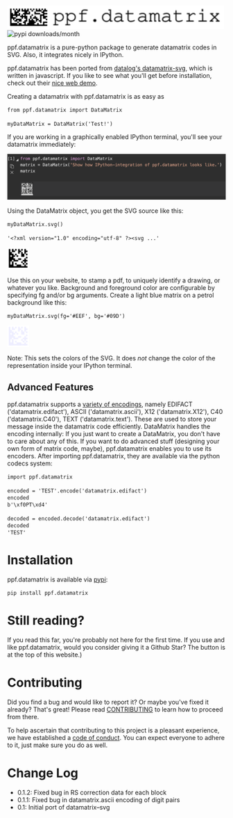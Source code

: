 <img alt="ppf.datamatrix logo" src="./imgs/logo.svg" width="500em">

<img alt="pypi downloads/month" src="https://img.shields.io/pypi/dm/ppf.datamatrix.svg">

ppf.datamatrix is a pure-python package to generate datamatrix codes in SVG.
Also, it integrates nicely in IPython.

ppf.datamatrix has been ported from [datalog's
datamatrix-svg](https://github.com/datalog/datamatrix-svg), which is written in
javascript.  If you like to see what you'll get before installation, check out
their [nice web demo](https://datalog.github.io/demo/datamatrix-svg).

Creating a datamatrix with ppf.datamatrix is as easy as

```
from ppf.datamatrix import DataMatrix

myDataMatrix = DataMatrix('Test!')
```

If you are working in a graphically enabled IPython terminal, you'll see your
datamatrix immediately:

![IPython integration](imgs/ipython.png)

Using the DataMatrix object, you get the SVG source like this:

```
myDataMatrix.svg()

'<?xml version="1.0" encoding="utf-8" ?><svg ...'
```

<img alt="Test! DataMatrix" src="./imgs/Test.svg" width="50em">

Use this on your website, to stamp a pdf, to uniquely identify a drawing, or
whatever you like.  Background and foreground color are configurable by
specifying fg and/or bg arguments.  Create a light blue matrix on a petrol
background like this:

```
myDataMatrix.svg(fg='#EEF', bg='#09D')
```

<img alt="Test! DataMatrix in red on blue background" src="./imgs/Test_colored.svg" width="50em">

Note: This sets the colors of the SVG.
It does *not* change the color of the representation inside your IPython terminal.


## Advanced Features

ppf.datamatrix supports a [variety of
encodings](https://en.m.wikipedia.org/wiki/Data_Matrix#Encoding), namely
EDIFACT ('datamatrix.edifact'), ASCII ('datamatrix.ascii'), X12
('datamatrix.X12'), C40 ('datamatrix.C40'), TEXT ('datamatrix.text').  These
are used to store your message inside the datamatrix code efficiently.
DataMatrix handles the encoding internally: If you just want to create a
DataMatrix, you don't have to care about any of this.  If you want to do
advanced stuff (designing your own form of matrix code, maybe), ppf.datamatrix
enables you to use its encoders.  After importing ppf.datamatrix, they are
available via the python codecs system:

```
import ppf.datamatrix

encoded = 'TEST'.encode('datamatrix.edifact')
encoded
b'\xf0PT\xd4'

decoded = encoded.decode('datamatrix.edifact')
decoded
'TEST'
```


# Installation

ppf.datamatrix is available via [pypi](https://pypi.org):

```
pip install ppf.datamatrix
```


# Still reading?

If you read this far, you're probably not here for the first time.
If you use and like ppf.datamatrix, would you consider giving it a Github Star?
The button is at the top of this website.)


# Contributing

Did you find a bug and would like to report it? Or maybe you've fixed it
already? That's great! Please read [CONTRIBUTING](./CONTRIBUTING.md) to learn how
to proceed from there.

To help ascertain that contributing to this project is a pleasant experience, we
have established a [code of conduct](./CODE_OF_CONDUCT.md). You can expect
everyone to adhere to it, just make sure you do as well.


# Change Log

* 0.1.2:    Fixed bug in RS correction data for each block
* 0.1.1:    Fixed bug in datamatrix.ascii encoding of digit pairs
* 0.1:      Initial port of datamatrix–svg
